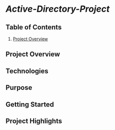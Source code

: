 # *Active-Directory-Project*

## Table of Contents

1. [Project Overview](#project-overview)

## Project Overview

## Technologies

## Purpose

## Getting Started

## Project Highlights
